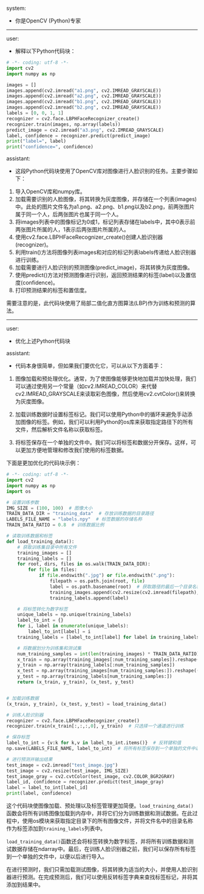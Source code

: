 system:

- 你是OpenCV (Python)专家

---

user:

- 解释以下Python代码块：

```python
# -*- coding: utf-8 -*-
import cv2
import numpy as np

images = []
images.append(cv2.imread("a1.png", cv2.IMREAD_GRAYSCALE))
images.append(cv2.imread("a2.png", cv2.IMREAD_GRAYSCALE))
images.append(cv2.imread("b1.png", cv2.IMREAD_GRAYSCALE))
images.append(cv2.imread("b2.png", cv2.IMREAD_GRAYSCALE))
labels = [0, 0, 1, 1]
recognizer = cv2.face.LBPHFaceRecognizer_create()
recognizer.train(images, np.array(labels))
predict_image = cv2.imread("a3.png", cv2.IMREAD_GRAYSCALE)
label, confidence = recognizer.predict(predict_image)
print("label=", label)
print("confidence=", confidence)
```

assistant:

- 这段Python代码块使用了OpenCV库对图像进行人脸识别的任务。主要步骤如下：

1. 导入OpenCV库和numpy库。
2. 加载需要识别的人脸图像，将其转换为灰度图像，并存储在一个列表(images)中。此处的图片文件名为a1.png、a2.png、b1.png以及b2.png，前两张图片属于同一个人，后两张图片也属于同一个人。
3. 将images列表中的图像标记为0或1，标记列表存储在labels中，其中0表示前两张图片所属的人，1表示后两张图片所属的人。
4. 使用cv2.face.LBPHFaceRecognizer_create()创建人脸识别器(recognizer)。
5. 利用train()方法将图像列表images和对应的标记列表labels传递给人脸识别器进行训练。
6. 加载需要进行人脸识别的预测图像(predict_image)，将其转换为灰度图像。
7. 使用predict()方法对预测图像进行识别，返回预测结果的标签(label)以及置信度(confidence)。
8. 打印预测结果的标签和置信度。

需要注意的是，此代码块使用了局部二值化直方图算法(LBP)作为训练和预测的算法。

---

user:

- 优化上述Python代码块

assistant:

- 代码本身很简单，但如果我们要优化它，可以从以下方面着手：

1. 图像加载和预处理优化。通常，为了使图像能够更快地加载并加快处理，我们可以通过使用另一个常量（如cv2.IMREAD_COLOR）来代替cv2.IMREAD_GRAYSCALE来读取彩色图像，然后使用cv2.cvtColor()来转换为灰度图像。

2. 加载训练数据时设置标签标记。我们可以使用Python中的循环来避免手动添加图像的标签。例如，我们可以利用Python的os库来获取指定路径下的所有文件，然后解析文件名称以获取标签。

3. 将标签保存在一个单独的文件中。我们可以将标签和数据分开保存。这样，可以更加方便地管理和修改我们使用的标签数据。

下面是更加优化的代码块示例：

```python
# -*- coding: utf-8 -*-
import cv2
import numpy as np
import os

# 设置训练参数
IMG_SIZE = (100, 100)  # 图像大小
TRAIN_DATA_DIR = "training_data"  # 存放训练数据的目录路径
LABELS_FILE_NAME = "labels.npy"  # 标签数据的存储名称
TRAIN_DATA_RATIO = 0.8  # 训练数据比例

# 读取训练数据和标签
def load_training_data():
    # 获取训练集目录中所有文件
    training_images = []
    training_labels = []
    for root, dirs, files in os.walk(TRAIN_DATA_DIR):
        for file in files:
            if file.endswith(".jpg") or file.endswith(".png"):
                filepath = os.path.join(root, file)
                label = os.path.basename(root)  # 获取路径的最后一个目录名称作为标签
                training_images.append(cv2.resize(cv2.imread(filepath), IMG_SIZE))
                training_labels.append(label)

    # 将标签转化为数字标签
    unique_labels = np.unique(training_labels)
    label_to_int = {}
    for i, label in enumerate(unique_labels):
        label_to_int[label] = i
    training_labels = [label_to_int[label] for label in training_labels]

    # 将数据划分为训练集和测试集
    num_training_samples = int(len(training_images) * TRAIN_DATA_RATIO)
    x_train = np.array(training_images[:num_training_samples]).reshape((-1, *IMG_SIZE, 3))
    y_train = np.array(training_labels[:num_training_samples])
    x_test = np.array(training_images[num_training_samples:]).reshape((-1, *IMG_SIZE, 3))
    y_test = np.array(training_labels[num_training_samples:])
    return (x_train, y_train), (x_test, y_test)


# 加载训练数据
(x_train, y_train), (x_test, y_test) = load_training_data()

# 训练人脸识别器
recognizer = cv2.face.LBPHFaceRecognizer_create()
recognizer.train(x_train[:,:,:,0], y_train)  # 只选择一个通道进行训练

# 保存标签
label_to_int = {v:k for k,v in label_to_int.items()}  # 反转键和值
np.save(LABELS_FILE_NAME, label_to_int)  # 将所有标签保存到一个单独的文件中以便以后使用

# 进行预测并输出结果
test_image = cv2.imread("test_image.jpg")
test_image = cv2.resize(test_image, IMG_SIZE)
test_image_gray = cv2.cvtColor(test_image, cv2.COLOR_BGR2GRAY)
label_id, confidence = recognizer.predict(test_image_gray)
label = label_to_int[label_id]
print(label, confidence)
```

这个代码块使图像加载、预处理以及标签管理更加简便。`load_training_data()`函数会将所有训练图像加载到内存中，并将它们分为训练数据和测试数据。在此过程中，使用os模块来获取指定目录下的所有图像文件，并将文件名中的目录名称作为标签添加到`training_labels`列表中。

`load_training_data()`函数还会将标签转换为数字标签，并将所有训练数据和测试数据存储在ndarray中。最后，在训练人脸识别器之前，我们可以保存所有标签到一个单独的文件中，以便以后进行导入。

在进行预测时，我们只需加载测试图像，将其转换为适当的大小，并使用人脸识别器进行预测。在完成预测后，我们可以使用反转标签字典来查找标签标记，并将其添加到结果中。
